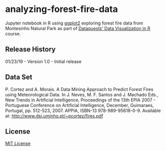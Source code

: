 # analyzing-forest-fire-data
Jupyter notebook in R using [ggplot2](https://ggplot2.tidyverse.org/) exploring forest fire data from Montesinho Natural Park as part of [Dataquests' Data Visualization in R](https://www.dataquest.io/course/r-data-viz) course.

## Release History
01/23/19 - Version 1.0 - Initial release

## Data Set
P. Cortez and A. Morais. A Data Mining Approach to Predict Forest Fires using Meteorological Data. 
  In J. Neves, M. F. Santos and J. Machado Eds., New Trends in Artificial Intelligence, 
  Proceedings of the 13th EPIA 2007 - Portuguese Conference on Artificial Intelligence, December, 
  Guimaraes, Portugal, pp. 512-523, 2007. APPIA, ISBN-13 978-989-95618-0-9. 
  Available at: http://www.dsi.uminho.pt/~pcortez/fires.pdf

## License
[MIT License](https://opensource.org/licenses/MIT)
